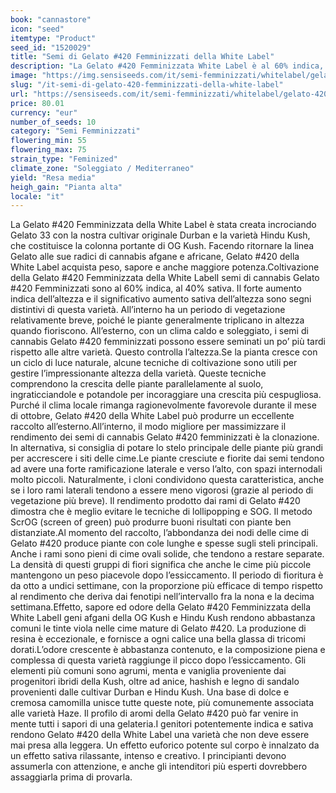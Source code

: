 ```yaml
---
book: "cannastore"
icon: "seed"
itemtype: "Product"
seed_id: "1520029"
title: "Semi di Gelato #420 Femminizzati della White Label"
description: "La Gelato #420 Femminizzata White Label è al 60% indica, al 40% sativa. Ha radici afgane, africane e californiane. Effetto potente, rilassante e creativo."
image: "https://img.sensiseeds.com/it/semi-femminizzati/whitelabel/gelato-420-image.png"
slug: "/it-semi-di-gelato-420-femminizzati-della-white-label"
url: "https://sensiseeds.com/it/semi-femminizzati/whitelabel/gelato-420?a_aid=cannastore"
price: 80.01
currency: "eur"
number_of_seeds: 10
category: "Semi Femminizzati"
flowering_min: 55
flowering_max: 75
strain_type: "Feminized"
climate_zone: "Soleggiato / Mediterraneo"
yield: "Resa media"
heigh_gain: "Pianta alta"
locale: "it"
---
```

La Gelato #420 Femminizzata della White Label è stata creata incrociando Gelato 33 con la nostra cultivar originale Durban e la varietà Hindu Kush, che costituisce la colonna portante di OG Kush. Facendo ritornare la linea Gelato alle sue radici di cannabis afgane e africane, Gelato #420 della White Label acquista peso, sapore e anche maggiore potenza.Coltivazione della Gelato #420 Femminizzata della White LabelI semi di cannabis Gelato #420 Femminizzati sono al 60% indica, al 40% sativa. Il forte aumento indica dell’altezza e il significativo aumento sativa dell’altezza sono segni distintivi di questa varietà. All’interno ha un periodo di vegetazione relativamente breve, poiché le piante generalmente triplicano in altezza quando fioriscono. All’esterno, con un clima caldo e soleggiato, i semi di cannabis Gelato #420 femminizzati possono essere seminati un po’ più tardi rispetto alle altre varietà. Questo controlla l’altezza.Se la pianta cresce con un ciclo di luce naturale, alcune tecniche di coltivazione sono utili per gestire l’impressionante altezza della varietà. Queste tecniche comprendono la crescita delle piante parallelamente al suolo, ingraticciandole e potandole per incoraggiare una crescita più cespugliosa. Purché il clima locale rimanga ragionevolmente favorevole durante il mese di ottobre, Gelato #420 della White Label può produrre un eccellente raccolto all’esterno.All’interno, il modo migliore per massimizzare il rendimento dei semi di cannabis Gelato #420 femminizzati è la clonazione. In alternativa, si consiglia di potare lo stelo principale delle piante più grandi per accrescere i siti delle cime.Le piante cresciute e fiorite dai semi tendono ad avere una forte ramificazione laterale e verso l’alto, con spazi internodali molto piccoli. Naturalmente, i cloni condividono questa caratteristica, anche se i loro rami laterali tendono a essere meno vigorosi (grazie al periodo di vegetazione più breve). Il rendimento prodotto dai rami di Gelato #420 dimostra che è meglio evitare le tecniche di lollipopping e SOG. Il metodo ScrOG (screen of green) può produrre buoni risultati con piante ben distanziate.Al momento del raccolto, l’abbondanza dei nodi delle cime di Gelato #420 produce piante con cole lunghe e spesse sugli steli principali. Anche i rami sono pieni di cime ovali solide, che tendono a restare separate. La densità di questi gruppi di fiori significa che anche le cime più piccole mantengono un peso piacevole dopo l’essiccamento. Il periodo di fioritura è da otto a undici settimane, con la proporzione più efficace di tempo rispetto al rendimento che deriva dai fenotipi nell’intervallo fra la nona e la decima settimana.Effetto, sapore ed odore della Gelato #420 Femminizzata della White LabelI geni afgani della OG Kush e Hindu Kush rendono abbastanza comuni le tinte viola nelle cime mature di Gelato #420. La produzione di resina è eccezionale, e fornisce a ogni calice una bella glassa di tricomi dorati.L’odore crescente è abbastanza contenuto, e la composizione piena e complessa di questa varietà raggiunge il picco dopo l’essiccamento. Gli elementi più comuni sono agrumi, menta e vaniglia proveniente dai progenitori ibridi della Kush, oltre ad anice, hashish e legno di sandalo provenienti dalle cultivar Durban e Hindu Kush. Una base di dolce e cremosa camomilla unisce tutte queste note, più comunemente associata alle varietà Haze. Il profilo di aromi della Gelato #420 può far venire in mente tutti i sapori di una gelateria.I genitori potentemente indica e sativa rendono Gelato #420 della White Label una varietà che non deve essere mai presa alla leggera. Un effetto euforico potente sul corpo è innalzato da un effetto sativa rilassante, intenso e creativo. I principianti devono assumerla con attenzione, e anche gli intenditori più esperti dovrebbero assaggiarla prima di provarla.
